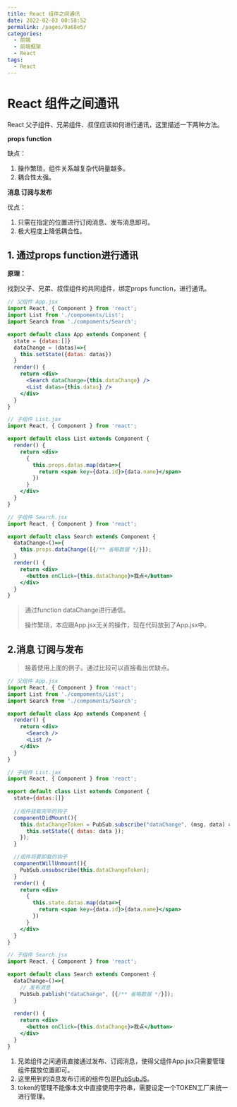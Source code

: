 ```yaml
---
title: React 组件之间通讯
date: 2022-02-03 00:58:52
permalink: /pages/9a68e5/
categories:
  - 前端
  - 前端框架
  - React
tags:
  - React
---
```


# React 组件之间通讯

React 父子组件、兄弟组件、叔侄应该如何进行通讯，这里描述一下两种方法。

**props function**

缺点：

1. 操作繁琐，组件关系越复杂代码量越多。
2. 耦合性太强。

**消息 订阅与发布**

优点：

1. 只需在指定的位置进行订阅消息、发布消息即可。
2. 极大程度上降低耦合性。

## 1. 通过props function进行通讯

**原理：**

找到父子、兄弟、叔侄组件的共同组件，绑定props function，进行通讯。

```jsx
// 父组件 App.jsx
import React, { Component } from 'react';
import List from './compoments/List';
import Search from './compoments/Search';

export default class App extends Component {
  state = {datas:[]}
  dataChange = (datas)=>{
    this.setState({datas: datas})
  }
  render() {
    return <div>
      <Search dataChange={this.dataChange} />
      <List datas={this.datas} />
    </div>
  }
}

```

```jsx
// 子组件 List.jax
import React, { Component } from 'react';

export default class List extends Component {
  render() {
    return <div>
      {
        this.props.datas.map(data=>{
          return <span key={data.id}>{data.name}</span>
        })
      }
    </div>
  }
}
```

```jsx
// 子组件 Search.jsx
import React, { Component } from 'react';

export default class Search extends Component {
  dataChange=()=>{
    this.props.dataChange([{/** 省略数据 */}]);
  }
  render() {
    return <div>
      <button onClick={this.dataChange}>我点</button>
    </div>
  }
}
```

> 通过function dataChange进行通信。
>
> 操作繁琐，本应跟App.jsx无关的操作，现在代码放到了App.jsx中。

## 2.消息 订阅与发布

> 接着使用上面的例子。通过比较可以直接看出优缺点。

```jsx
// 父组件 App.jsx
import React, { Component } from 'react';
import List from './compoments/List';
import Search from './compoments/Search';

export default class App extends Component {
  render() {
    return <div>
      <Search />
      <List />
    </div>
  }
}
```

```jsx
// 子组件 List.jax
import React, { Component } from 'react';

export default class List extends Component {
  state={datas:[]}
  
  //组件挂载完毕的钩子
  componentDidMount(){
    this.dataChangeToken = PubSub.subscribe("dataChange", (msg, data) => {
      this.setState({ datas: data });
    });
  }

  //组件将要卸载的钩子
  componentWillUnmount(){
    PubSub.unsubscribe(this.dataChangeToken);
  }
  render() {
    return <div>
      {
        this.state.datas.map(data=>{
          return <span key={data.id}>{data.name}</span>
        })
      }
    </div>
  }
}
```

```jsx
// 子组件 Search.jsx
import React, { Component } from 'react';

export default class Search extends Component {
  dataChange=()=>{
    // 发布消息
    PubSub.publish("dataChange", [{/** 省略数据 */}]);
  }
  
  render() {
    return <div>
      <button onClick={this.dataChange}>我点</button>
    </div>
  }
}
```

1. 兄弟组件之间通讯直接通过发布、订阅消息，使得父组件App.jsx只需要管理组件摆放位置即可。
2. 这里用到的消息发布订阅的组件包是[PubSubJS](/pages/c31095/)。
3. token的管理不能像本文中直接使用字符串，需要设定一个TOKEN工厂来统一进行管理。
